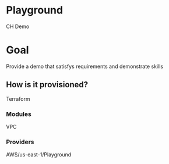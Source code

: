 # Playground
CH Demo

# Goal
Provide a demo that satisfys requirements and demonstrate skills

## How is it provisioned?
Terraform

### Modules
VPC

### Providers
AWS/us-east-1/Playground
